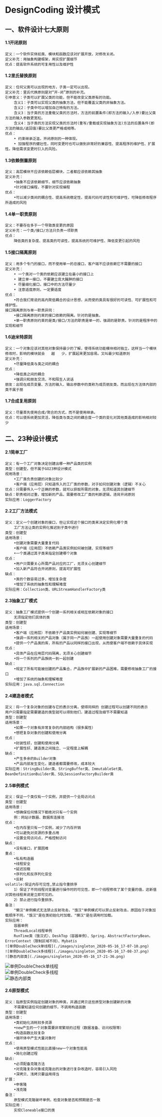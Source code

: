 # DesignCoding 设计模式
## 一、软件设计七大原则 
#### 1.1开闭原则    
	定义：一个软件实体如类、模块和函数应该对扩展开放，对修改关闭。    
	定义补充：用抽象构建框架，用实现扩展细节    
	优点：提高软件系统的可复用性以及维护性
#### 1.2里氏替换原则    
	定义：任何父类可以出现的地方，子类一定可以出现。    
	定义补充：里氏代换原则是对“开-闭”原则的补充。    
	引申意义：子类可以扩展父类的功能，但不能改变父类原有的功能。    
	    含义1：子类可以实现父类的抽象方法，但不能覆盖父类的非抽象方法。    
	    含义2：子类中可以增加自己特有的方法。    
	    含义3：当子类的方法重载父类的方法时，方法的前置条件(即方法的输入/入参)要比父类方法的输入参数更宽松。    
	    含义4：当子类的方法实现父类的方法时(重写/重载或实现抽象方法)方法的后置条件(即方法的输出/返回值)要比父类更严格或相等。    
	优点：    
		• 约束继承泛滥，开闭原则的一种体现。    
		• 加强程序的健壮性，同时变更时也可以做到非常好的兼容性、提高程序的维护性、扩展性。降低需求变更时引入的风险。 
#### 1.3依赖倒置原则    
	定义：高层模块不应该依赖低层模块，二者都应该依赖其抽象    
	定义补充：
		•抽象不应该依赖细节，细节应该依赖抽象    
		•针对接口编程，不要针对实现编程    
	优点：
		•可以减少类间的耦合性、提高系统稳定性，提高代码可读性和可维护性，可降低修改程序所造成的风险
#### 1.4单一职责原则    
	定义：不要存在多于一个导致类变更的原因    
	定义补充：一个类/接口/方法只负责一项职责    
	优点：
		降低类的复杂度、提高类的可读性，提高系统的可维护性、降低变更引起的风险 
#### 1.5接口隔离原则    
	定义：用多个专门的接口，而不使用单一的总接口，客户端不应该依赖它不需要的接口    
	定义补充：    
		• 一个类对一个类的依赖应该建立在最小的接口上    
		• 建立单一接口，不要建立庞大臃肿的接口    
		• 尽量细化接口，接口中的方法尽量少    
		• 注意适度原则，一定要适度    
	优点：
		•符合我们常说的高内聚低耦合的设计思想，从而使的类具有很好的可读性、可扩展性和可维护性。    
	接口隔离原则与单一职责异同：    
		•接口隔离原则约束的接口依赖的隔离。针对的是抽象。    
		•单一职责原则约束的是类/接口/方法的职责是单一的，强调的是职责。针对的是程序中的实现和细节 
#### 1.6迪米特原则    
	定义：一个对象应该对其他对象保持最少的了解，使得系统功能模块相对独立，这样当一个模块修改时，影响的模块就会	越	少，扩展起来更加容易。又叫最少知道原则    
	定义补充：
		•尽量降低类与类之间的耦合    
	优点：
		•降低类之间的耦合    
		•强调只和朋友交流，不和陌生人说话    
	朋友：出现在成员变量、方法的输入、输出参数中的类称为成员朋友类，而出现在方法体内部的类不属于朋
#### 1.7合成复用原则    
	定义：尽量首先使用合成/聚合的方式，而不是使用继承。    
	优点：可以使系统更加灵活，降低类与类之间的藕合度一个类的变化对其他类造成的影响相对较少 
## 二、23种设计模式 
#### 2.1简单工厂    
	定义：有一个工厂对象决定创建出哪一种产品类的实例    
	类型：创建型，但不属于GO23种设计模式    
	视用场景：
		•工厂类负责创建的对象比较少    
		•客户端（应用层）只知道传入的工厂类的参数，对于如何创建对象（逻辑）不关心    
	优点：只需要传入一个正确的参数，就可以获取所需的对象，无须知道其创建细节    
	缺点：职责相对过重，增加新的产品，需要修改工厂类的判断逻辑，违背开闭原则    
	实际应用：LoggerFactory 
#### 2.2工厂方法模式    
	定义：定义一个创建对象的接口，但让实现这个接口的类来决定实例化哪个类    
	    工厂方法让类的实例化推迟到子类中进行    
	类型：创建型    
	适用场景：
		•创建对象需要大量重复代码    
		•客户端（应用层）不依赖产品类实例如何被创建、实现等细节    
		•一个类通过其子类来指定创建哪个对象    
	优点：
		•用户只需要关心所需产品对应的工厂，无须关心创建细节    
		•加入新产品符合开闭原则，提高可扩展性    
	缺点：
		•类的个数容易过多，增加复杂度    
		•增加了系统的抽象性和理解难度    
	实际应用：Collection类、URLStreamHandlerFactory类 
#### 2.3抽象工厂模式    
	定义：抽象工厂模式提供一个创建一系列相关或相互依赖对象的接口    
	    无须指定他们具体的类    
	类型：创建型    
	适用场景：
		•客户端（应用层）不依赖于产品类实例如何被创建、实现等细节    
	    •强调一系列相关的产品对象（属于同一产品族）一起使用创建对象需要大量重复的代码    
	    •提供一个产品类的库，所有的产品以同样的接口出现，从而使客户端不依赖于具体实现    
	优点：
		•具体产品在应用层代码隔离，无须关心创建细节    
	    •将一个系列的产品族统一到一起创建    
	缺点：
		•规定了所有可能被创建的产品集合，产品族中扩展新的产品困难，需要修改抽象工厂的接口    
	    •增加了系统的抽象和理解难度    
	实际应用：java.sql.Connection
#### 2.4建造者模式  
	定义：将一个复杂对象的创建与它的表示分离，使得同样的 创建过程可以创建不同的表示    
	用户只需要指定需要建造的类型就可以得到他们，建造过程及细节不需要知道    
	类型：创建型    
	适用场景：
		•如果一个对象有非常复杂的内部结构（很多属性）    
	    •想把复杂对象的创建和使用分离    
	优点：
		•封装性好，创建和使用分离    
	    •扩展性好、建造类之间独立、一定程度上解耦    
	缺点：
		•产生多余的Builder对象    
	    •产品内部发生变化，建造者都需要修改，成本较大    
	实际应用：StringBuilder类、StringBuffer类、ImmutableSet类、BeanDefinitionBuilder类、SQLSessionFactoryBuilder类 
#### 2.5单例模式    
	定义：保证一个类仅有一个实例，并提供一个全局访问点    
	类型：创建型    
	适用场景：
		•想确保任何情况下都绝对只有一个实例   
		例：网站计数器、数据库连接池    
	优点：
		•在内存里只有一个实例，减少了内存开销    
		•可以避免对资源的多重占用    
		•设置全局访问点，严格控制访问    
	缺点：
		•没有接口，扩展困难    
	重点：
		•私有构造器    
		•线程安全    
		•延迟加载    
		•序列化和反序列化安全    
		•反射    
	volatile:保证内存可见性,禁止指令重排序
		1）保证了不同线程对变量进行操作时的可见性，即一个线程修改了某个变量的值，这新值对其他线程来说是立即可见的。
		2）禁止进行指令重排序。
	备注：
		"懒汉"单例模式无法禁止反射攻击，"饿汉"单例模式可以禁止反射攻击，原因在于对象加载顺序不同，"饿汉"是在类初始化时加载，"懒汉"是在调用时加载。  
	实际应用：
		容器单例
		ThreadLocal线程单例
		RunTime类（饿汉式）、DeskTop（容器单例）、Spring，AbstractFactoryBean，ErrorContext（限制区域不同）、Mybatis
    ![单例DoubleCheck单线程](./images/singleton_2020-05-16_17-07-10.png)
    ![单例DoubleCheck多线程](./images/singleton_2020-05-16_17-08-37.png)
    ![静态内部类](./images/singleton_2020-05-16_17-21-36.png)
![单例DoubleCheck单线程](https://s1.ax1x.com/2020/05/20/Yod100.png)    
![单例DoubleCheck多线程](https://s1.ax1x.com/2020/05/20/YodGkT.png)    
![静态内部类](https://s1.ax1x.com/2020/05/20/YodRcd.png)    
#### 2.6原型模式
	定义：指原型实例指定创建对象的种类，并通过拷贝这些原型对象创建新的对象
		不需要知道任何创建的细节，不调用构造函数
	类型：创建型
	适用场景：
		•类初始化消耗较多资源
		•new产生的一个对象需要非常繁琐的过程（数据准备、访问权限等）
		•构造函数比较复杂
		•循环体中产生大量对象时
	优点：
		•使用原型模式性能比直接new一个对象性能高
		•简化创建过程
	缺点:
		•必须配备克隆方法
		•对克隆复杂对象或克隆出的对象进行复杂改造时，容易引入风险
		•深拷贝、浅拷贝要运用得当
	扩展：
		•申客隆
		•浅克隆
	备注：
		原型模式克隆破坏单例，检查对象是否和预期是否一致
	实际应用：
		实现Cloneable接口的类
		